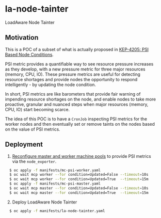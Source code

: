 # la-node-tainter
LoadAware Node Tainter

## Motivation
This is a POC of a subset of what is actually proposed in [KEP-4205: PSI Based Node Conditions](https://github.com/kubernetes/enhancements/tree/master/keps/sig-node/4205-psi-metric).

PSI metric provides a quantifiable way to see resource pressure increases as they develop, with a new pressure metric for three major resources (memory, CPU, IO). These pressure metrics are useful for detecting resource shortages and provide nodes the opportunity to respond intelligently - by updating the node condition.

In short, PSI metrics are like barometers that provide fair warning of impending resource shortages on the node, and enable nodes to take more proactive, granular and nuanced steps when major resources (memory, CPU, IO) start becoming scarce.

The idea of this POC is to have a `CronJob` inspecting PSI metrics for the worker nodes
and then eventually set or remove taints on the nodes based on the value of PSI metrics.

## Deployment

1. [Reconfigure master and worker machine pools](manifests/mc-psi-*.yaml) to provide PSI metrics via the `node_exporter`.
```bash
  $ oc apply -f manifests/mc-psi-worker.yaml
  $ oc wait mcp worker --for condition=Updated=False --timeout=10s
  $ oc wait mcp worker --for condition=Updated=True  --timeout=15m
  $ oc apply -f manifests/mc-psi-master.yaml
  $ oc wait mcp master --for condition=Updated=False --timeout=10s
  $ oc wait mcp master --for condition=Updated=True  --timeout=15m
```

2. Deploy LoadAware Node Tainter
```bash
  $ oc apply -f manifests/la-node-tainter.yaml
```
